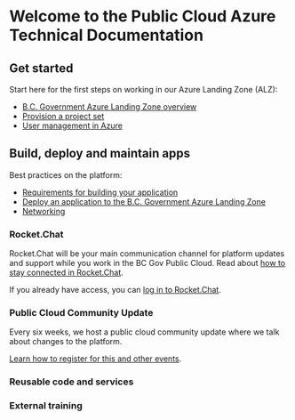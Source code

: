 # Welcome to the Public Cloud Azure Technical Documentation

## Get started

Start here for the first steps on working in our Azure Landing Zone (ALZ):

* [B.C. Government Azure Landing Zone overview](get-started/bc-govs-azure-landing-zone-overview.md)
* [Provision a project set](../get-started/provision-a-project-set.md)
* [User management in Azure](design-build-and-deploy-an-application/user-management.md)

## Build, deploy and maintain apps

Best practices on the platform:

* [Requirements for building your application](design-build-and-deploy-an-application/requirements-for-building-your-application.md)
* [Deploy an application to the B.C. Government Azure Landing Zone](design-build-and-deploy-an-application/deploy-an-app-to-the-azure-landing-zone.md)
* [Networking](design-build-and-deploy-an-application/networking.md)

<!--
Make sure to keep the page titles with the exact name of pages throughout the documentation

E.g "Deploy an application to the  B.C. Government Azure Landing Zone" cannot be called Build and deploy an application" as well.  This helps avoid any confusion to the user and our naming  through our public tech docs

* Maintain an application (coming soon) 
* Retire an application (coming soon) 
-->
<!--
* Understand your Azure billing

Use the Cost Management Dashboard to get an overview of your spend in Azure:

-->

<!-- ## Training and learning

Relevant technical information about the components that make up the AWS Secure Environment Accelerator (ASEA). -->

<!-- ### Learn about the AWS Secure Environment Accelerator (ASEA) -->
<!-- * [Technical architecture](technical-architecture.md) -->
<!-- * [Networking](design-build-and-deploy-an-application/networking.md) -->

### Rocket.Chat

Rocket.Chat will be your main communication channel for platform updates and support while you work in the BC Gov Public Cloud. Read about [how to stay connected in Rocket.Chat](https://digital.gov.bc.ca/cloud/services/public/get-support/#contact).

If you already have access, you can
[log in to Rocket.Chat](https://chat.developer.gov.bc.ca).

### Public Cloud Community Update 

Every six weeks, we host a public cloud community update where we talk about changes to the platform.

[Learn how to register for this and other events](https://digital.gov.bc.ca/cloud/services/public/get-support/#contact).

### Reusable code and services
<!--
We have several [sample applications](design-build-and-deploy-an-application/deploy-an-app-to-the-aws-landing-zone.md#sample-applications) which will deploy a simple application into your AWS Accounts utilizing different architectures. Use these to learn about best practices, how a GitHub Actions pipeline interacts with an AWS account in the ASEA, and give your team a launchpad to begin development in AWS.
-->
### External training
<!--
* See some [external training resources](https://digital.gov.bc.ca/cloud/services/public/get-support/#training).
-->
<!-- ## Get support on the platform
* [Troubleshooting and support](troubleshooting-and-support.md) -->